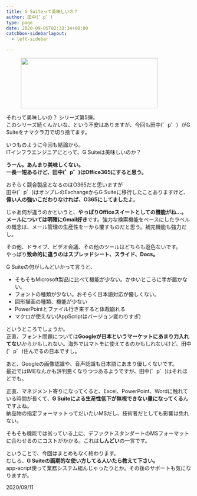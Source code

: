 ```yaml
---
title: G Suiteって美味しいの？
author: 田中(゜p゜)
type: page
date: 2020-09-05T02:33:34+00:00
catchbox-sidebarlayout:
  - left-sidebar

---
```

<div class="wp-block-image">
  <figure class="aligncenter size-large"><img loading="lazy" width="370" height="136" src="/wp-content/uploads/2020/09/gsuite.png" alt="" class="wp-image-528" srcset="https://tmp-net.biz/wp-content/uploads/2020/09/gsuite.png 370w, https://tmp-net.biz/wp-content/uploads/2020/09/gsuite-300x110.png 300w" sizes="(max-width: 370px) 100vw, 370px" /></figure>
</div>

それって美味しいの？ シリーズ第5弾。  
このシリーズ続くんかいな、という不安はありますが、今回も田中(゜p゜）がG Suiteをナマクラ刀で切り捨てます。  
  
いつものように今回も結論から。  
ITインフラエンジニアにとって、G Suiteは美味しいのか？

**うーん。あんまり美味しくない。  
一長一短あるけど、田中(゜p゜)はOffice365にすると思う。**

おそらく競合製品となるのはO365だと思いますが  
田中(゜p゜)はオンプレのExchangeからG Suiteに移行したことありますけど、**偉い人の強いこだわりなければ、O365にしてました**よ。  
  
じゃあ何が違うのかというと、**やっぱりOfficeスイートとしての機能がね…。**  
**メールについては明確にGmail好き**です。強力な検索機能をベースにしたラベルの概念は、メール管理の生産性を一から覆すものだと思う。補完機能も強力だし。  
  
その他、ドライブ、ビデオ会議、その他のツールはどちらも遜色ないです。  
やっぱり**致命的に違うのはスプレッドシート、スライド、Docs。**  
  
G Suiteの何がしんどいかって言うと、

  * そもそもMicrosoft製品に比べて機能が少ない。かゆいところに手が届かない。
  * フォントの種類が少ない。おそらく日本語対応が優しくない。
  * 図形描画の種類、機能が少ない
  * PowerPointとファイル行き来すると体裁崩れる
  * マクロが使えない(AppScriptはバージョン変わりすぎ)

というところでしょうか。  
正直、フォント問題については**Googleが日本というマーケットにあまり力入れてない**からかもしれない。海外ではマトモに使えてるのかもしれないけど、田中(゜p゜)住んでるの日本ですし。  
  
あと、Googleの画像認識や、音声認識も日本語にあまり優しくないです。  
最近ではIMEなんかも評判悪くなりつつあるようですが、田中(゜p゜)はそれほどでも。  
  
正直、マネジメント寄りになってくると、Excel、PowerPoint、Wordに触れている時間が長くて、**G Suiteによる生産性低下が無視できない量になってくる**んですよね。  
納品物の指定フォーマットってだいたいMSだし、技術者だとしても影響は免れない。  
  
そもそも機能では劣っている上に、デファクトスタンダートのMSフォーマットに合わせるのにコストがかかる。これは**しんどい**の一言です。  
  
ということで、今回はまとめもなく終わります。  
むしろ、**G Suiteの画期的な使い方してる人いたら教えて下さい。**  
app-script使って業務システム組んじゃったりとか。その後のサポートも気になりますが。

<p class="has-text-align-right">
  2020/09/11
</p>